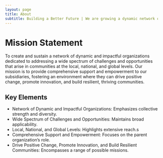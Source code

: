 ```yaml
---
layout: page
title: About
subtitle: Building a Better Future | We are growing a dynamic network of non-profits dedicated to tackling challenges and seizing opportunities from local to global levels.
---
```


# Mission Statement

To create and sustain a network of dynamic and impactful organizations dedicated to addressing a wide spectrum of challenges and opportunities that arise in communities at the local, national, and global levels. Our mission is to provide comprehensive support and empowerment to our subsidiaries, fostering an environment where they can drive positive change, promote innovation, and build resilient, thriving communities.

## Key Elements

* Network of Dynamic and Impactful Organizations: Emphasizes collective strength and diversity.
* Wide Spectrum of Challenges and Opportunities: Maintains broad applicability.
* Local, National, and Global Levels: Highlights extensive reach.s
* Comprehensive Support and Empowerment: Focuses on the parent organization’s role.
* Drive Positive Change, Promote Innovation, and Build Resilient Communities: Encompasses a range of possible missions.